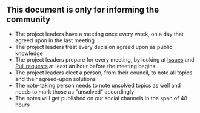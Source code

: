 ## This document is only for informing the community
* The project leaders have a meeting once every week, on a day that agreed upon in the last meeting
* The project leaders treat every decision agreed upon as public knowledge
* The project leaders prepare for every meeting, by looking at [Issues](https://github.com/Setup-Tooling/Setup-Tool-for-Fedora/issues) and [Pull requests](https://github.com/Setup-Tooling/Setup-Tool-for-Fedora/pulls) at least an hour before the meeting begins.
* The project leaders elect a person, from their council, to note all topics and their agreed-upon solutions
* The note-taking person needs to note unsolved topics as well and needs to mark those as "unsolved" accordingly
* The notes will get published on our social channels in the span of 48 hours
